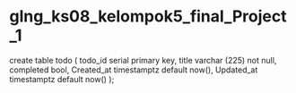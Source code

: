 # glng_ks08_kelompok5_final_Project_1


create table todo (
todo_id serial primary key,
title varchar (225) not null,
completed bool,
Created_at timestamptz default now(),
Updated_at timestamptz default now()
);
